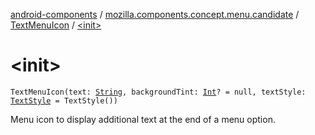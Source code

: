 [android-components](../../index.md) / [mozilla.components.concept.menu.candidate](../index.md) / [TextMenuIcon](index.md) / [&lt;init&gt;](./-init-.md)

# &lt;init&gt;

`TextMenuIcon(text: `[`String`](https://kotlinlang.org/api/latest/jvm/stdlib/kotlin/-string/index.html)`, backgroundTint: `[`Int`](https://kotlinlang.org/api/latest/jvm/stdlib/kotlin/-int/index.html)`? = null, textStyle: `[`TextStyle`](../-text-style/index.md)` = TextStyle())`

Menu icon to display additional text at the end of a menu option.

